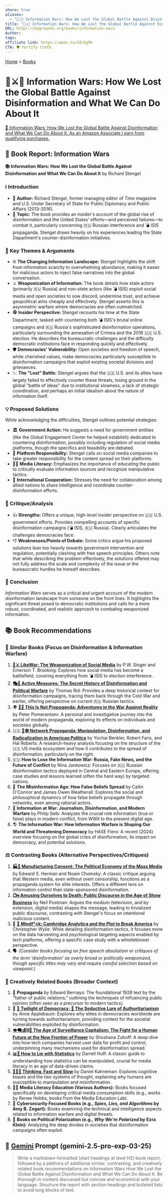 ```yaml
---
share: true
aliases:
  - "📰⚔️🧠 Information Wars: How We Lost the Global Battle Against Disinformation and What We Can Do About It"
title: "📰⚔️🧠 Information Wars: How We Lost the Global Battle Against Disinformation and What We Can Do About It"
URL: https://bagrounds.org/books/information-wars
Author:
tags:
affiliate link: https://amzn.to/3ZcSgPK
CTA: 🛡️ Fortify truth.
---
```

[Home](../index.md) > [Books](./index.md)  
# 📰⚔️🧠 Information Wars: How We Lost the Global Battle Against Disinformation and What We Can Do About It  
[🛒 Information Wars: How We Lost the Global Battle Against Disinformation and What We Can Do About It. As an Amazon Associate I earn from qualifying purchases.](https://amzn.to/3ZcSgPK)  
  
## 📖 Book Report: Information Wars  
  
**📚 Information Wars: How We Lost the Global Battle Against Disinformation and What We Can Do About It** by Richard Stengel  
  
### ℹ️ Introduction  
  
* 👤 **Author:** Richard Stengel, former managing editor of *Time* magazine and U.S. Under Secretary of State for Public Diplomacy and Public Affairs (2013-2016).  
* 📰 **Topic:** The book provides an insider's account of the global rise of disinformation and the United States' efforts—and perceived failures—to combat it, particularly concerning 🇷🇺 Russian interference and 💣 ISIS propaganda. Stengel draws heavily on his experiences leading the State Department's counter-disinformation initiatives.  
  
### 🔑 Key Themes & Arguments  
  
* 🌐 **The Changing Information Landscape:** Stengel highlights the shift from information scarcity to overwhelming abundance, making it easier for malicious actors to inject false narratives into the global conversation.  
* ⚔️ **Weaponization of Information:** The book details how state actors (primarily 🇷🇺 Russia) and non-state actors (like 💣 ISIS) exploit social media and open societies to sow discord, undermine trust, and achieve geopolitical aims cheaply and effectively. Stengel asserts this is asymmetric warfare where democracies are often outmatched.  
* 🕵️ **Insider Perspective:** Stengel recounts his time at the State Department, tasked with countering both 💣 ISIS's brutal online campaigns and 🇷🇺 Russia's sophisticated disinformation operations, particularly surrounding the annexation of Crimea and the 2016 🇺🇸 U.S. election. He describes the bureaucratic challenges and the difficulty democratic institutions face in responding quickly and effectively.  
* 🛡️ **Democracies' Vulnerability:** Open societies and freedom of speech, while cherished values, make democracies particularly susceptible to disinformation campaigns that exploit existing societal divisions and grievances.  
* 📉 **The "Lost" Battle:** Stengel argues that the 🇺🇸 U.S. and its allies have largely failed to effectively counter these threats, losing ground in the global "battle of ideas" due to institutional slowness, a lack of strategic coordination, and perhaps an initial idealism about the nature of information itself.  
  
### 💡 Proposed Solutions  
  
While acknowledging the difficulties, Stengel outlines potential strategies:  
  
* 🏛️ **Government Action:** He suggests a need for government entities (like the Global Engagement Center he helped establish) dedicated to countering disinformation, possibly including regulation of social media platforms, though the specifics and feasibility are debated.  
* 📱 **Platform Responsibility:** Stengel calls on social media companies to take greater responsibility for the content spread on their platforms.  
* 👨‍🏫 **Media Literacy:** Emphasizes the importance of educating the public to critically evaluate information sources and recognize manipulative tactics.  
* 🤝 **International Cooperation:** Stresses the need for collaboration among allied nations to share intelligence and coordinate counter-disinformation efforts.  
  
### 🤔 Critique/Analysis  
  
* 👍 **Strengths:** Offers a unique, high-level insider perspective on 🇺🇸 U.S. government efforts. Provides compelling accounts of specific disinformation campaigns (💣 ISIS, 🇷🇺 Russia). Clearly articulates the challenges democracies face.  
* 👎 **Weaknesses/Points of Debate:** Some critics argue his proposed solutions lean too heavily towards government intervention and regulation, potentially clashing with free speech principles. Others note that while describing the problem effectively, the solutions offered may not fully address the scale and complexity of the issue or the bureaucratic hurdles he himself describes.  
  
### 🏁 Conclusion  
  
*Information Wars* serves as a critical and urgent account of the modern disinformation landscape from someone on the front lines. It highlights the significant threat posed to democratic institutions and calls for a more robust, coordinated, and realistic approach to combating weaponized information.  
  
## 📚 Book Recommendations  
### 📖 Similar Books (Focus on Disinformation & Information Warfare)  
  
1. **[📱⚔️ LikeWar: The Weaponization of Social Media](./likewar-the-weaponization-of-social-media.md)** by P.W. Singer and Emerson T. Brooking: Explores how social media has become a battlefield, covering everything from 💣 ISIS to election interference.  
2. **[🎭🤫 Active Measures: The Secret History of Disinformation and Political Warfare](./active-measures-the-secret-history-of-disinformation-and-political-warfare.md)** by Thomas Rid: Provides a deep historical context for disinformation campaigns, tracing them back through the Cold War and earlier, offering perspective on current 🇷🇺 Russian tactics.  
3. 🌍 **[🤥📣 This Is Not Propaganda: Adventures in the War Against Reality](./this-is-not-propaganda.md)** by Peter Pomerantsev: A personal and investigative journey into the world of modern propaganda, exploring its effects on individuals and societies globally.  
4. 🇺🇸 **[📢🕸️ Network Propaganda: Manipulation, Disinformation, and Radicalization in American Politics](./network-propaganda-manipulation-disinformation-and-radicalization-in-american-politics.md)** by Yochai Benkler, Robert Faris, and Hal Roberts: A research-heavy analysis focusing on the structure of the 🇺🇸 US media ecosystem and how it contributes to the spread of disinformation, particularly on the right.  
5. 🇪🇺 **How to Lose the Information War: Russia, Fake News, and the Future of Conflict** by Nina Jankowicz: Focuses on 🇷🇺 Russian disinformation tactics deployed in Central and Eastern Europe, offering case studies and lessons learned (often the hard way) by targeted nations.  
6. 🤔 **The Misinformation Age: How False Beliefs Spread** by Cailin O'Connor and James Owen Weatherall: Explores the social and philosophical dynamics of how false beliefs propagate through networks, even among rational actors.  
7. 📰 **Information at War: Journalism, Disinformation, and Modern Warfare** by Philip Seib: Analyzes the crucial role information (true or false) plays in modern conflict, from WWII to the present digital age.  
8. 🌎 **The Information War: How Information Warfare is Shaping Our World and Threatening Democracy** by HASE Fiero: A recent (2024) overview focusing on the global crisis of disinformation, its impact on democracy, and potential solutions.  
  
### ⚖️ Contrasting Books (Alternative Perspectives/Critiques)  
  
1. **[🏭🫡 Manufacturing Consent: The Political Economy of the Mass Media](./manufacturing-consent.md)** by Edward S. Herman and Noam Chomsky: A classic critique arguing that Western media, even without overt censorship, functions as a propaganda system for elite interests. Offers a different lens on information control than state-sponsored disinformation.  
2. **[📺💀 Amusing Ourselves to Death: Public Discourse in the Age of Show Business](./amusing-ourselves-to-death-public-discourse-in-the-age-of-show-business.md)** by Neil Postman: Argues the *medium* (television, and by extension, digital media) shapes the message, leading to trivialized public discourse, contrasting with Stengel's focus on intentional malicious content.  
3. 📱 **[🤯 Mindf*ck: Cambridge Analytica and the Plot to Break America](./mindf-ck-cambridge-analytica-and-the-plot-to-break-america.md)** by Christopher Wylie: While detailing disinformation tactics, it focuses more on the data harvesting and psychological targeting aspects enabled by tech platforms, offering a specific case study with a whistleblower perspective.  
4. 🗣️ *(Consider books focusing on free speech absolutism or critiques of the term 'disinformation' as overly broad or politically weaponized, though specific titles may vary and require careful selection based on viewpoint.)*  
  
### 🧠 Creatively Related Books (Broader Context)  
  
1. 📢 **Propaganda** by Edward Bernays: The foundational 1928 text by the "father of public relations," outlining the techniques of influencing public opinion (often seen as a precursor to modern tactics).  
2. 👑 **[🥀 Twilight of Democracy: 🐍 The Seductive Lure of Authoritarianism](./twilight-of-democracy.md)** by Anne Applebaum: Explores why elites in democracies worldwide are turning towards authoritarianism, providing context for the societal vulnerabilities exploited by disinformation.  
3. **[👁️‍🗨️💰⛓️👤 The Age of Surveillance Capitalism: The Fight for a Human Future at the New Frontier of Power](./the-age-of-surveillance-capitalism.md)** by Shoshana Zuboff: A deep dive into how tech companies harvest user data for profit and control, underpinning many mechanisms used for disinformation spread.  
4. **[📊🤥 How to Lie with Statistics](./how-to-lie-with-statistics.md)** by Darrell Huff: A classic guide to understanding how statistics can be manipulated, crucial for media literacy in an age of data-driven claims.  
5. **[🤔🐇🐢 Thinking, Fast and Slow](./thinking-fast-and-slow.md)** by Daniel Kahneman: Explores cognitive biases and the two systems of thought, explaining *why* humans are susceptible to manipulation and misinformation.  
6. 👨‍🏫 **Media Literacy Education (Various Authors):** Books focused specifically on developing critical media consumption skills (e.g., works by Renee Hobbs, books from the Media Education Lab).  
7. 🔐 **Cybersecurity Focused Books (e.g., *Spies, Lies, and Algorithms* by Amy B. Zegart):** Books examining the technical and intelligence aspects related to information warfare and digital threats.  
8. 🤝 **Books on Political Polarization (e.g., *Why We're Polarized* by Ezra Klein):** Analyzing the deep divides in societies that disinformation campaigns often exploit.  
  
## 💬 [Gemini](../software/gemini.md) Prompt (gemini-2.5-pro-exp-03-25)  
> Write a markdown-formatted (start headings at level H2) book report, followed by a plethora of additional similar, contrasting, and creatively related book recommendations on Information Wars How We Lost the Global Battle Against Disinformation and What We Can Do About It. Be thorough in content discussed but concise and economical with your language. Structure the report with section headings and bulleted lists to avoid long blocks of text.